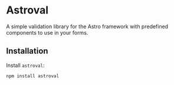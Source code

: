 # Astroval

A simple validation library for the Astro framework with predefined components to use in your forms.

## Installation

Install `astroval`:

```bash
npm install astroval
```
